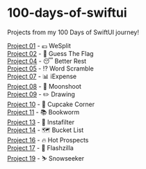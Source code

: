 # 100-days-of-swiftui
Projects from my 100 Days of SwiftUI journey!

[Project 01](https://github.com/usrFri3ndly/100-days-of-swiftui/tree/master/project1) - 💷 WeSplit    
[Project 02](https://github.com/usrFri3ndly/100-days-of-swiftui/tree/master/project2) - 🚩 Guess The Flag   
[Project 04](https://github.com/usrFri3ndly/100-days-of-swiftui/tree/master/project4) - 😴 Better Rest   
[Project 05](https://github.com/usrFri3ndly/100-days-of-swiftui/tree/master/project5) - ⁉️ Word Scramble    
[Project 07](https://github.com/usrFri3ndly/100-days-of-swiftui/tree/master/project7) - 📊 iExpense   
[Project 08](https://github.com/usrFri3ndly/100-days-of-swiftui/tree/master/project8) - 🚀 Moonshoot  
[Project 09](https://github.com/usrFri3ndly/100-days-of-swiftui/tree/master/project9) - ✏️ Drawing   
[Project 10](https://github.com/usrFri3ndly/100-days-of-swiftui/tree/master/project10) - 🧁 Cupcake Corner   
[Project 11](https://github.com/usrFri3ndly/100-days-of-swiftui/tree/master/project11) - 📚 Bookworm   
[Project 13](https://github.com/usrFri3ndly/100-days-of-swiftui/tree/master/project13) - 📸 Instafilter   
[Project 14](https://github.com/usrFri3ndly/100-days-of-swiftui/tree/master/project14) - 🗺 Bucket List   
[Project 16](https://github.com/usrFri3ndly/100-days-of-swiftui/tree/master/project16) - 🔥 Hot Prospects   
[Project 17](https://github.com/usrFri3ndly/100-days-of-swiftui/tree/master/project17) - 🎴 Flashzilla   
[Project 19](https://github.com/usrFri3ndly/100-days-of-swiftui/tree/master/project19) - ⛷ Snowseeker



